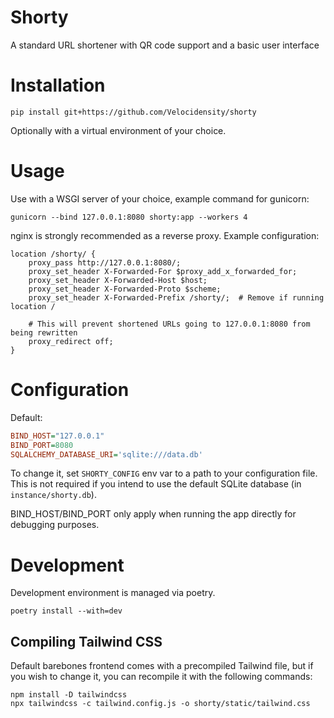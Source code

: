 # Shorty
A standard URL shortener with QR code support and a basic user interface

# Installation
```
pip install git+https://github.com/Velocidensity/shorty
```
Optionally with a virtual environment of your choice.

# Usage

Use with a WSGI server of your choice, example command for gunicorn:
```
gunicorn --bind 127.0.0.1:8080 shorty:app --workers 4
```

nginx is strongly recommended as a reverse proxy. Example configuration:

```nginx
location /shorty/ {
    proxy_pass http://127.0.0.1:8080/;
    proxy_set_header X-Forwarded-For $proxy_add_x_forwarded_for;
    proxy_set_header X-Forwarded-Host $host;
    proxy_set_header X-Forwarded-Proto $scheme;
    proxy_set_header X-Forwarded-Prefix /shorty/;  # Remove if running location /

    # This will prevent shortened URLs going to 127.0.0.1:8080 from being rewritten
    proxy_redirect off;
}
```

# Configuration
Default: 
```ini
BIND_HOST="127.0.0.1"
BIND_PORT=8080
SQLALCHEMY_DATABASE_URI='sqlite:///data.db'
```
To change it, set `SHORTY_CONFIG` env var to a path to your configuration file. This is not required if you intend to use the default SQLite database (in `instance/shorty.db`).

BIND_HOST/BIND_PORT only apply when running the app directly for debugging purposes.

# Development
Development environment is managed via poetry.

```
poetry install --with=dev
```

## Compiling Tailwind CSS
Default barebones frontend comes with a precompiled Tailwind file, but if you wish to change it, you can recompile it with the following commands:
```
npm install -D tailwindcss
npx tailwindcss -c tailwind.config.js -o shorty/static/tailwind.css
```

